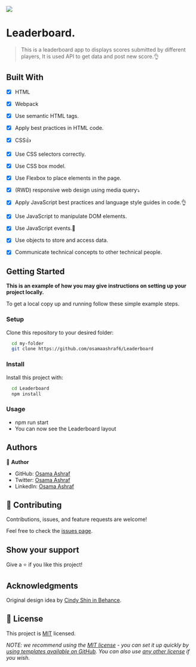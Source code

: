 ![](https://img.shields.io/badge/Microverse-blueviolet)

# Leaderboard.

> This is a leaderboard app to displays scores submitted by different players, It is used API to get data and post new score.👌



## Built With

- [x] HTML
- [x] Webpack
- [x] Use semantic HTML tags.
- [x] Apply best practices in HTML code.
- [x] CSS👍
- [x] Use CSS selectors correctly.
- [x] Use CSS box model.
- [x] Use Flexbox to place elements in the page.
- [x] (RWD) responsive web design using media query⤵️
- [x] Apply JavaScript best practices and language style guides in code.👌
- [x] Use JavaScript to manipulate DOM elements.
- [x] Use JavaScript events.💯
- [x] Use objects to store and access data.
- [x] Communicate technical concepts to other technical people.





## Getting Started

**This is an example of how you may give instructions on setting up your project locally.**


To get a local copy up and running follow these simple example steps.

### Setup

Clone this repository to your desired folder:


```sh
  cd my-folder
  git clone https://github.com/osamaashraf6/Leaderboard
```


### Install

Install this project with:
```sh
  cd Leaderboard
  npm install
```
### Usage

- npm run start
- You can now see the Leaderboard layout


## Authors

👤 **Author**

- GitHub: [Osama Ashraf](https://github.com/osamaashraf6)
- Twitter: [Osama Ashraf](https://twitter.com/OsamaAshraf578?t=l75KjrhQgK4h-vSPfgk1gA&s=08)
- LinkedIn: [Osama Ashraf](https://www.linkedin.com/in/osama-salem-2a046b203)



## 🤝 Contributing

Contributions, issues, and feature requests are welcome!

Feel free to check the [issues page](../../issues/).

## Show your support

Give a ⭐️ if you like this project!

## Acknowledgments

Original design idea by [Cindy Shin in Behance](https://www.behance.net/adagio07).


## 📝 License

This project is [MIT](./LICENSE) licensed.

_NOTE: we recommend using the [MIT license](https://choosealicense.com/licenses/mit/) - you can set it up quickly by [using templates available on GitHub](https://docs.github.com/en/communities/setting-up-your-project-for-healthy-contributions/adding-a-license-to-a-repository). You can also use [any other license](https://choosealicense.com/licenses/) if you wish._

